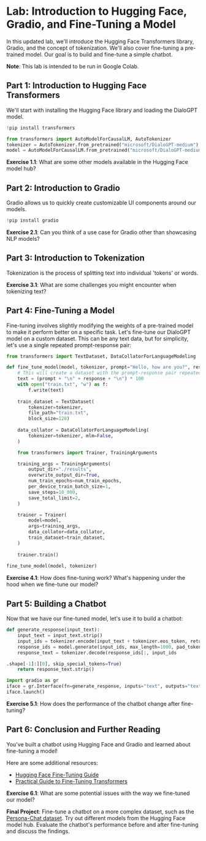 # Lab: Introduction to Hugging Face, Gradio, and Fine-Tuning a Model

In this updated lab, we'll introduce the Hugging Face Transformers library, Gradio, and the concept of tokenization. We'll also cover fine-tuning a pre-trained model. Our goal is to build and fine-tune a simple chatbot.

**Note**: This lab is intended to be run in Google Colab.

## Part 1: Introduction to Hugging Face Transformers

We'll start with installing the Hugging Face library and loading the DialoGPT model. 

```python
!pip install transformers

from transformers import AutoModelForCausalLM, AutoTokenizer
tokenizer = AutoTokenizer.from_pretrained("microsoft/DialoGPT-medium")
model = AutoModelForCausalLM.from_pretrained("microsoft/DialoGPT-medium")
```

**Exercise 1.1**: What are some other models available in the Hugging Face model hub?

## Part 2: Introduction to Gradio

Gradio allows us to quickly create customizable UI components around our models.

```python
!pip install gradio
```

**Exercise 2.1**: Can you think of a use case for Gradio other than showcasing NLP models?

## Part 3: Introduction to Tokenization

Tokenization is the process of splitting text into individual 'tokens' or words.

**Exercise 3.1**: What are some challenges you might encounter when tokenizing text?

## Part 4: Fine-Tuning a Model

Fine-tuning involves slightly modifying the weights of a pre-trained model to make it perform better on a specific task. Let's fine-tune our DialoGPT model on a custom dataset. This can be any text data, but for simplicity, let's use a single repeated prompt-response pair:

```python
from transformers import TextDataset, DataCollatorForLanguageModeling

def fine_tune_model(model, tokenizer, prompt="Hello, how are you?", response="I'm good, thank you.", num_train_epochs=1):
    # This will create a dataset with the prompt-response pair repeated 100 times
    text = (prompt + "\n" + response + "\n") * 100
    with open("train.txt", "w") as f:
        f.write(text)
    
    train_dataset = TextDataset(
        tokenizer=tokenizer,
        file_path="train.txt",
        block_size=128)
    
    data_collator = DataCollatorForLanguageModeling(
        tokenizer=tokenizer, mlm=False,
    )

    from transformers import Trainer, TrainingArguments

    training_args = TrainingArguments(
        output_dir="./results",
        overwrite_output_dir=True,
        num_train_epochs=num_train_epochs,
        per_device_train_batch_size=1,
        save_steps=10_000,
        save_total_limit=2,
    )

    trainer = Trainer(
        model=model,
        args=training_args,
        data_collator=data_collator,
        train_dataset=train_dataset,
    )
    
    trainer.train()
    
fine_tune_model(model, tokenizer)
```

**Exercise 4.1**: How does fine-tuning work? What's happening under the hood when we fine-tune our model?

## Part 5: Building a Chatbot

Now that we have our fine-tuned model, let's use it to build a chatbot:

```python
def generate_response(input_text):
    input_text = input_text.strip()
    input_ids = tokenizer.encode(input_text + tokenizer.eos_token, return_tensors='pt')
    response_ids = model.generate(input_ids, max_length=1000, pad_token_id=tokenizer.eos_token_id)
    response_text = tokenizer.decode(response_ids[:, input_ids

.shape[-1]:][0], skip_special_tokens=True)
    return response_text.strip()

import gradio as gr
iface = gr.Interface(fn=generate_response, inputs="text", outputs="text")
iface.launch()
```

**Exercise 5.1**: How does the performance of the chatbot change after fine-tuning?

## Part 6: Conclusion and Further Reading

You've built a chatbot using Hugging Face and Gradio and learned about fine-tuning a model!

Here are some additional resources:

- [Hugging Face Fine-Tuning Guide](https://huggingface.co/transformers/training.html)
- [Practical Guide to Fine-Tuning Transformers](https://towardsdatascience.com/fine-tuning-transformers-723e6c2ea7ea)

**Exercise 6.1**: What are some potential issues with the way we fine-tuned our model? 

**Final Project**: Fine-tune a chatbot on a more complex dataset, such as the [Persona-Chat dataset](https://github.com/facebookresearch/ParlAI/tree/master/parlai/tasks/personachat). Try out different models from the Hugging Face model hub. Evaluate the chatbot's performance before and after fine-tuning and discuss the findings.
